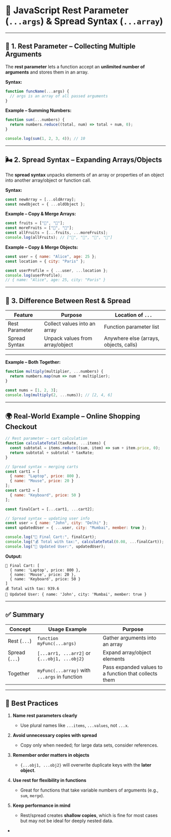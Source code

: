 # 📌 JavaScript Rest Parameter (`...args`) & Spread Syntax (`...array`)

---

## 🥡 1. Rest Parameter – Collecting Multiple Arguments

The **rest parameter** lets a function accept an **unlimited number of arguments** and stores them in an array.

**Syntax:**

```javascript
function funcName(...args) {
  // args is an array of all passed arguments
}
```

**Example – Summing Numbers:**

```javascript
function sum(...numbers) {
  return numbers.reduce((total, num) => total + num, 0);
}

console.log(sum(1, 2, 3, 4)); // 10
```

---

## 🌬 2. Spread Syntax – Expanding Arrays/Objects

The **spread syntax** unpacks elements of an array or properties of an object into another array/object or function call.

**Syntax:**

```javascript
const newArray = [...oldArray];
const newObject = { ...oldObject };
```

**Example – Copy & Merge Arrays:**

```javascript
const fruits = ["🍎", "🍌"];
const moreFruits = ["🍇", "🍊"];
const allFruits = [...fruits, ...moreFruits];
console.log(allFruits); // ["🍎", "🍌", "🍇", "🍊"]
```

**Example – Copy & Merge Objects:**

```javascript
const user = { name: "Alice", age: 25 };
const location = { city: "Paris" };

const userProfile = { ...user, ...location };
console.log(userProfile);
// { name: "Alice", age: 25, city: "Paris" }
```

---

## 🔄 3. Difference Between Rest & Spread

| Feature        | Purpose                         | Location of `...`                      |
| -------------- | ------------------------------- | -------------------------------------- |
| Rest Parameter | Collect values into an array    | Function parameter list                |
| Spread Syntax  | Unpack values from array/object | Anywhere else (arrays, objects, calls) |

---

**Example – Both Together:**

```javascript
function multiply(multiplier, ...numbers) {
  return numbers.map(num => num * multiplier);
}

const nums = [1, 2, 3];
console.log(multiply(2, ...nums)); // [2, 4, 6]
```

---

## 🌍 Real-World Example – Online Shopping Checkout

```javascript
// Rest parameter – cart calculation
function calculateTotal(taxRate, ...items) {
  const subtotal = items.reduce((sum, item) => sum + item.price, 0);
  return subtotal + subtotal * taxRate;
}

// Spread syntax – merging carts
const cart1 = [
  { name: "Laptop", price: 800 },
  { name: "Mouse", price: 20 }
];
const cart2 = [
  { name: "Keyboard", price: 50 }
];

const finalCart = [...cart1, ...cart2];

// Spread syntax – updating user info
const user = { name: "John", city: "Delhi" };
const updatedUser = { ...user, city: "Mumbai", member: true };

console.log("🛒 Final Cart:", finalCart);
console.log("💰 Total with tax:", calculateTotal(0.08, ...finalCart));
console.log("👤 Updated User:", updatedUser);
```

**Output:**

```
🛒 Final Cart: [
  { name: 'Laptop', price: 800 },
  { name: 'Mouse', price: 20 },
  { name: 'Keyboard', price: 50 }
]
💰 Total with tax: 939.6
👤 Updated User: { name: 'John', city: 'Mumbai', member: true }
```

---

## ✅ Summary

| Concept        | Usage Example                                 | Purpose                                               |
| -------------- | --------------------------------------------- | ----------------------------------------------------- |
| Rest (`...`)   | `function myFunc(...args)`                    | Gather arguments into an array                        |
| Spread (`...`) | `[...arr1, ...arr2]` or `{...obj1, ...obj2}`  | Expand array/object elements                          |
| Together       | `myFunc(...array)` with `...args` in function | Pass expanded values to a function that collects them |

---

## 🧠 Best Practices

1. **Name rest parameters clearly**

   * Use plural names like `...items`, `...values`, not `...x`.

2. **Avoid unnecessary copies with spread**

   * Copy only when needed; for large data sets, consider references.

3. **Remember order matters in objects**

   * `{...obj1, ...obj2}` will overwrite duplicate keys with the **later object**.

4. **Use rest for flexibility in functions**

   * Great for functions that take variable numbers of arguments (e.g., `sum`, `merge`).

5. **Keep performance in mind**

   * Rest/spread creates **shallow copies**, which is fine for most cases but may not be ideal for deeply nested data.

-
